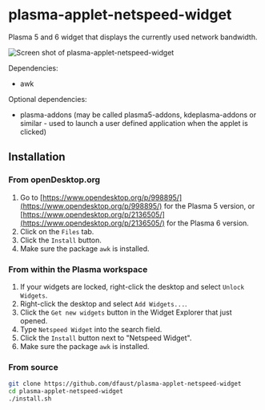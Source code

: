 # plasma-applet-netspeed-widget

Plasma 5 and 6 widget that displays the currently used network bandwidth.

![Screen shot of plasma-applet-netspeed-widget](netspeed-widget.png)

Dependencies:

* awk

Optional dependencies:

* plasma-addons (may be called plasma5-addons, kdeplasma-addons or similar - used to launch a user defined application when the applet is clicked)

## Installation

### From openDesktop.org

1. Go to [https://www.opendesktop.org/p/998895/](https://www.opendesktop.org/p/998895/) for the Plasma 5 version, or [https://www.opendesktop.org/p/2136505/](https://www.opendesktop.org/p/2136505/) for the Plasma 6 version.
2. Click on the `Files` tab.
3. Click the `Install` button.
4. Make sure the package `awk` is installed.

### From within the Plasma workspace

1. If your widgets are locked, right-click the desktop and select `Unlock Widgets`.
2. Right-click the desktop and select `Add Widgets...`.
3. Click the `Get new widgets` button in the Widget Explorer that just opened.
4. Type `Netspeed Widget` into the search field.
5. Click the `Install` button next to "Netspeed Widget".
6. Make sure the package `awk` is installed.

### From source

```bash
git clone https://github.com/dfaust/plasma-applet-netspeed-widget
cd plasma-applet-netspeed-widget
./install.sh
```
